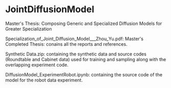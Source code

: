 # JointDiffusionModel
Master's Thesis: Composing Generic and Specialized Diffusion Models for Greater Specialization

Specialization_of_Joint_Diffusion_Model___Zhou_Yu.pdf: Master's Completed Thesis: conains all the reports and references.

Synthetic Data.zip: containing the synthetic data and source codes (Roundtable and Cabinet data) used for training and sampling along with the overlapping experiment code.

DiffusionModel_ExperimentRobot.ipynb: containing the source code of the model for the robot data experiment.
